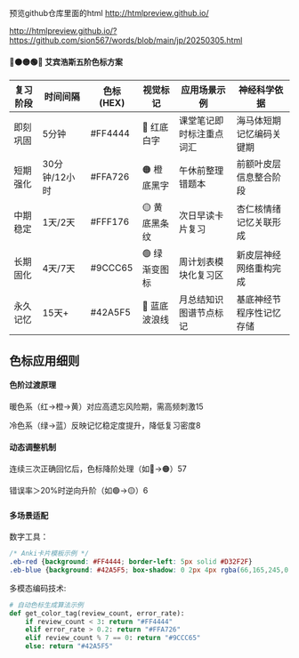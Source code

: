 预览github仓库里面的html
http://htmlpreview.github.io/

http://htmlpreview.github.io/?https://github.com/sion567/words/blob/main/jp/20250305.html

#### 🔴🟠🟡🟢🔵 艾宾浩斯五阶色标方案

| 复习阶段 | 时间间隔      | 色标(HEX) | 视觉标记     | 应用场景示例       | 神经科学依据        |
| ---- | --------- | ------- | -------- | ------------ | ------------- |
| 即刻巩固 | 5分钟       | #FF4444 | 🔴 红底白字  | 课堂笔记即时标注重点词汇 | 海马体短期记忆编码关键期‌ |
| 短期强化 | 30分钟/12小时 | #FFA726 | 🟠 橙底黑字  | 午休前整理错题本     | 前额叶皮层信息整合阶段‌  |
| 中期稳定 | 1天/2天     | #FFF176 | 🟡 黄底黑条纹 | 次日早读卡片复习     | 杏仁核情绪记忆关联形成‌  |
| 长期固化 | 4天/7天     | #9CCC65 | 🟢 绿渐变图标 | 周计划表模块化复习区   | 新皮层神经网络重构完成‌  |
| 永久记忆 | 15天+      | #42A5F5 | 🔵 蓝底波浪线 | 月总结知识图谱节点标记  | 基底神经节程序性记忆存储‌ |

## 色标应用细则

#### ‌色阶过渡原理‌

暖色系（红→橙→黄）对应高遗忘风险期，需高频刺激‌15

冷色系（绿→蓝）反映记忆稳定度提升，降低复习密度‌8

#### ‌动态调整机制‌

连续三次正确回忆后，色标降阶处理（如🔴→🟠）‌57

错误率＞20%时逆向升阶（如🟢→🟡）‌6

#### ‌多场景适配‌

数字工具：

```css
/* Anki卡片模板示例 */
.eb-red {background: #FF4444; border-left: 5px solid #D32F2F}
.eb-blue {background: #42A5F5; box-shadow: 0 2px 4px rgba(66,165,245,0.3)}F5"  

```

多模态编码技术:

```python
# 自动色标生成算法示例  
def get_color_tag(review_count, error_rate):  
    if review_count < 3: return "#FF4444"  
    elif error_rate > 0.2: return "#FFA726"  
    elif review_count % 7 == 0: return "#9CCC65"  
    else: return "#42A5F5"  

```
